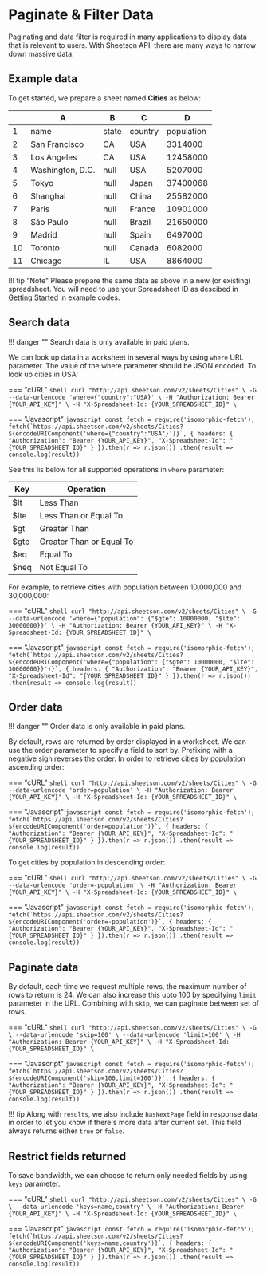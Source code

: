 # Paginate & Filter Data

Paginating and data filter is required in many applications to display data that is relevant to users. With Sheetson API, there are many ways to narrow down massive data.

## Example data
To get started, we prepare a sheet named **Cities** as below:
<div class='example'>

|  | A               | B     | C       | D          |
|--| --------------- | ----- | ------- | ---------- |
|1 | name            | state | country | population |
|2 | San Francisco   | CA    | USA     | 3314000    |
|3 | Los Angeles     | CA    | USA     | 12458000   |
|4 | Washington, D.C.| null  | USA     | 5207000    |
|5 | Tokyo           | null  | Japan   | 37400068   |
|6 | Shanghai        | null  | China   | 25582000   |
|7 | Paris           | null  | France  | 10901000   |
|8 | São Paulo       | null  | Brazil  | 21650000   |
|9 | Madrid          | null  | Spain   | 6497000    |
|10| Toronto         | null  | Canada  | 6082000	  |
|11| Chicago         | IL    | USA     | 8864000    |

</div>

!!! tip "Note"
    Please prepare the same data as above in a new (or existing) spreadsheet. You will need to use your Spreadsheet ID as descibed in [Getting Started](/getting-started) in example codes.

## Search data

!!! danger ""
    Search data is only available in paid plans.

We can look up data in a worksheet in several ways by using `where` URL parameter. The value of the where parameter should be JSON encoded. To look up cities in USA:

=== "cURL"
    ``` shell
    curl "http://api.sheetson.com/v2/sheets/Cities" \
    -G --data-urlencode 'where={"country":"USA}' \
    -H "Authorization: Bearer {YOUR_API_KEY}" \
    -H "X-Spreadsheet-Id: {YOUR_SPREADSHEET_ID}" \
    ```

=== "Javascript"
    ``` javascript
    const fetch = require('isomorphic-fetch');
    fetch(`https://api.sheetson.com/v2/sheets/Cities?${encodeURIComponent('where={"country":"USA"}')}`, {
      headers: {
        "Authorization": "Bearer {YOUR_API_KEY}",
        "X-Spreadsheet-Id": "{YOUR_SPREADSHEET_ID}"
      }
    }).then(r => r.json())
    .then(result => console.log(result))
    ```

See this lis below for all supported operations in `where` parameter:
<div class='light-table'> 

| Key | Operation
|-----|------------
|$lt  | Less Than
|$lte | Less Than or Equal To
|$gt  | Greater Than
|$gte | Greater Than or Equal To
|$eq  | Equal To
|$neq | Not Equal To

</div>

For example, to retrieve cities with population between 10,000,000 and 30,000,000:

=== "cURL"
    ``` shell
    curl "http://api.sheetson.com/v2/sheets/Cities" \
    -G --data-urlencode 'where={"population": {"$gte": 10000000, "$lte": 30000000}}' \
    -H "Authorization: Bearer {YOUR_API_KEY}" \
    -H "X-Spreadsheet-Id: {YOUR_SPREADSHEET_ID}" \
    ```

=== "Javascript"
    ``` javascript
    const fetch = require('isomorphic-fetch');
    fetch(`https://api.sheetson.com/v2/sheets/Cities?${encodeURIComponent('where={"population": {"$gte": 10000000, "$lte": 30000000}}')}`, {
      headers: {
        "Authorization": "Bearer {YOUR_API_KEY}",
        "X-Spreadsheet-Id": "{YOUR_SPREADSHEET_ID}"
      }
    }).then(r => r.json())
    .then(result => console.log(result))
    ```


## Order data

!!! danger ""
    Order data is only available in paid plans.

By default, rows are returned by order displayed in a worksheet. We can use the order parameter to specify a field to sort by. Prefixing with a negative sign reverses the order. In order to retrieve cities by population ascending order:

=== "cURL"
    ``` shell
    curl "http://api.sheetson.com/v2/sheets/Cities" \
    -G --data-urlencode 'order=population' \
    -H "Authorization: Bearer {YOUR_API_KEY}" \
    -H "X-Spreadsheet-Id: {YOUR_SPREADSHEET_ID}" \
    ```

=== "Javascript"
    ``` javascript
    const fetch = require('isomorphic-fetch');
    fetch(`https://api.sheetson.com/v2/sheets/Cities?${encodeURIComponent('order=population')}`, {
      headers: {
        "Authorization": "Bearer {YOUR_API_KEY}",
        "X-Spreadsheet-Id": "{YOUR_SPREADSHEET_ID}"
      }
    }).then(r => r.json())
    .then(result => console.log(result))
    ```

To get cities by population in descending order:

=== "cURL"
    ``` shell
    curl "http://api.sheetson.com/v2/sheets/Cities" \
    -G --data-urlencode 'order=-population' \
    -H "Authorization: Bearer {YOUR_API_KEY}" \
    -H "X-Spreadsheet-Id: {YOUR_SPREADSHEET_ID}" \
    ```

=== "Javascript"
    ``` javascript
    const fetch = require('isomorphic-fetch');
    fetch(`https://api.sheetson.com/v2/sheets/Cities?${encodeURIComponent('order=-population')}`, {
      headers: {
        "Authorization": "Bearer {YOUR_API_KEY}",
        "X-Spreadsheet-Id": "{YOUR_SPREADSHEET_ID}"
      }
    }).then(r => r.json())
    .then(result => console.log(result))
    ```

## Paginate data
By default, each time we request multiple rows, the maximum number of rows to return is 24. We can also increase this upto 100 by specifying `limit` parameter in the URL. Combining with `skip`, we can paginate between set of rows.

=== "cURL"
    ``` shell
    curl "http://api.sheetson.com/v2/sheets/Cities" \
    -G \
    --data-urlencode 'skip=100' \
    --data-urlencode 'limit=100' \
    -H "Authorization: Bearer {YOUR_API_KEY}" \
    -H "X-Spreadsheet-Id: {YOUR_SPREADSHEET_ID}" \
    ```

=== "Javascript"
    ``` javascript
    const fetch = require('isomorphic-fetch');
    fetch(`https://api.sheetson.com/v2/sheets/Cities?${encodeURIComponent('skip=100,limit=100')}`, {
      headers: {
        "Authorization": "Bearer {YOUR_API_KEY}",
        "X-Spreadsheet-Id": "{YOUR_SPREADSHEET_ID}"
      }
    }).then(r => r.json())
    .then(result => console.log(result))
    ```

!!! tip
    Along with `results`, we also include `hasNextPage` field in response data in order to let you know if there's more data after current set. This field always returns either `true` or `false`.

## Restrict fields returned
To save bandwidth, we can choose to return only needed fields by using `keys` parameter. 

=== "cURL"
    ``` shell
    curl "http://api.sheetson.com/v2/sheets/Cities" \
    -G \
    --data-urlencode 'keys=name,country' \
    -H "Authorization: Bearer {YOUR_API_KEY}" \
    -H "X-Spreadsheet-Id: {YOUR_SPREADSHEET_ID}" \
    ```

=== "Javascript"
    ``` javascript
    const fetch = require('isomorphic-fetch');
    fetch(`https://api.sheetson.com/v2/sheets/Cities?${encodeURIComponent('keys=name,country')}`, {
      headers: {
        "Authorization": "Bearer {YOUR_API_KEY}",
        "X-Spreadsheet-Id": "{YOUR_SPREADSHEET_ID}"
      }
    }).then(r => r.json())
    .then(result => console.log(result))
    ```
